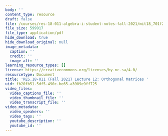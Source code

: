 ```yaml
---
body: ''
content_type: resource
draft: false
file: /courses/res-18-011-algebra-i-student-notes-fall-2021/mit18_701f21_lect12.pdf
file_size: 599917
file_type: application/pdf
hide_download: true
hide_download_original: null
image_metadata:
  caption: ''
  credit: ''
  image-alt: ''
learning_resource_types: []
license: https://creativecommons.org/licenses/by-nc-sa/4.0/
resourcetype: Document
title: 'RES.18-011 (Fall 2021) Lecture 12: Orthogonal Matrices '
uid: fb20fb51-5df5-490c-be65-a3909e9ff725
video_files:
  video_captions_file: ''
  video_thumbnail_file: ''
  video_transcript_file: ''
video_metadata:
  video_speakers: ''
  video_tags: ''
  youtube_description: ''
  youtube_id: ''
---
```

